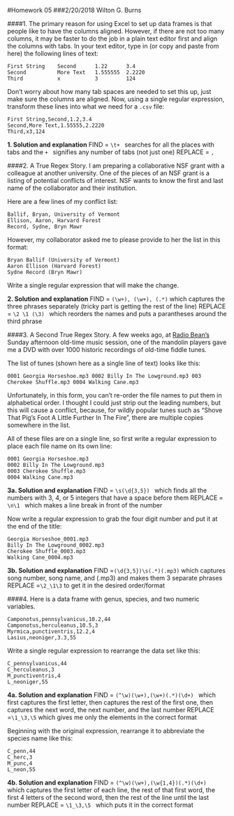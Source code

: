 #Homework 05
###2/20/2018 Wilton G. Burns 

####1. The primary reason for using Excel to set up data frames is that people like to have the columns aligned. However, if there are not too many columns, it may be faster to do the job in a plain text editor first and align the columns with tabs. In your text editor, type in (or copy and paste from here) the following lines of text:

```
First String    Second      1.22      3.4
Second          More Text   1.555555  2.2220
Third           x           3         124
```
Don’t worry about how many tab spaces are needed to set this up, just make sure the columns are aligned. Now, using a single regular expression, transform these lines into what we need for a `.csv` file:

```
First String,Second,1.2,3.4
Second,More Text,1.55555,2.2220
Third,x3,124
```

**1. Solution and explanation**
FIND = `\t+ ` searches for all the places with tabs and the `+ ` signifies any number of tabs (not just one) 
REPLACE = `, `

####2. A True Regex Story. I am preparing a collaborative NSF grant with a colleague at another university. One of the pieces of an NSF grant is a listing of potential conflicts of interest. NSF wants to know the first and last name of the collaborator and their institution.

Here are a few lines of my conflict list:

```
Ballif, Bryan, University of Vermont
Ellison, Aaron, Harvard Forest
Record, Sydne, Bryn Mawr
```

However, my collaborator asked me to please provide to her the list in this format:

```
Bryan Ballif (University of Vermont)
Aaron Ellison (Harvard Forest)
Sydne Record (Bryn Mawr)
```
Write a single regular expression that will make the change.

**2. Solution and explanation**
FIND = `(\w+), (\w+), (.*)` which  captures the three phrases separately (tricky part is getting the rest of the line)
REPLACE = `\2 \1 (\3) ` which reorders the names and puts a parantheses around the third phrase 


####3. A Second True Regex Story. A few weeks ago, at [Radio Bean’s](https://www.radiobean.com/) Sunday afternoon old-time music session, one of the mandolin players gave me a DVD with over 1000 historic recordings of old-time fiddle tunes.

The list of tunes (shown here as a single line of text) looks like this:

```
0001 Georgia Horseshoe.mp3 0002 Billy In The Lowground.mp3 003 Cherokee Shuffle.mp3 0004 Walking Cane.mp3
```

Unfortunately, in this form, you can’t re-order the file names to put them in alphabetical order. I thought I could just strip out the leading numbers, but this will cause a conflict, because, for wildly popular tunes such as “Shove That Pig’s Foot A Little Further In The Fire”, there are multiple copies somewhere in the list.

All of these files are on a single line, so first write a regular expression to place each file name on its own line:

```
0001 Georgia Horseshoe.mp3
0002 Billy In The Lowground.mp3
0003 Cherokee Shuffle.mp3
0004 Walking Cane.mp3
```
**3a. Solution and explanation**
FIND = `\s(\d{3,5}) ` which finds all the numbers with 3, 4, or 5 integers that have a space before them
REPLACE = `\n\1 ` which makes a line break in front of the number


Now write a regular expression to grab the four digit number and put it at the end of the title:

```
Georgia Horseshoe_0001.mp3
Billy In The Lowground_0002.mp3
Cherokee Shuffle_0003.mp3
Walking Cane_0004.mp3
```

**3b. Solution and explanation**
FIND =` (\d{3,5})\s(.*)(.mp3) `  which captures song number, song name, and  (.mp3) and makes them 3 separate phrases
REPLACE =` \2_\1\3 ` to get it in the desired order/format


####4. Here is a data frame with genus, species, and two numeric variables.

```
Camponotus,pennsylvanicus,10.2,44
Camponotus,herculeanus,10.5,3
Myrmica,punctiventris,12.2,4
Lasius,neoniger,3.3,55
```

Write a single regular expression to rearrange the data set like this:

```
C_pennsylvanicus,44
C_herculeanus,3
M_punctiventris,4
L_neoniger,55
```
**4a. Solution and explanation**
FIND = `(^\w)(\w+),(\w+)(.*)(\d+) ` which first captures the first letter, then captures the rest of the first one, then captures the next word, the next number, and the last number
REPLACE =` \1_\3,\5 ` which gives me only the elements in the correct format

Beginning with the original expression, rearrange it to abbreviate the species name like this:

```
C_penn,44
C_herc,3
M_punc,4
L_neon,55
```
**4b. Solution and explanation**
FIND = `(^\w)(\w+),(\w{1,4})(.*)(\d+) ` which captures the first letter of each line, the rest of that first word, the first 4 letters of the second word, then the rest of the line until the last number 
REPLACE = `\1_\3,\5 ` which puts it in the correct format
